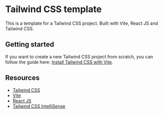 # Tailwind CSS template

This is a template for a Tailwind CSS project. Built with Vite, React JS and Tailwind CSS.

## Getting started

If you want to create a new Tailwind CSS project from scratch, you can follow the guide here: [Install Tailwind CSS with Vite](https://tailwindcss.com/docs/guides/vite).

## Resources

- [Tailwind CSS](https://tailwindcss.com/)
- [Vite](https://vitejs.dev/)
- [React JS](https://reactjs.org/)
- [Tailwind CSS IntelliSense](https://marketplace.visualstudio.com/items?itemName=bradlc.vscode-tailwindcss)
